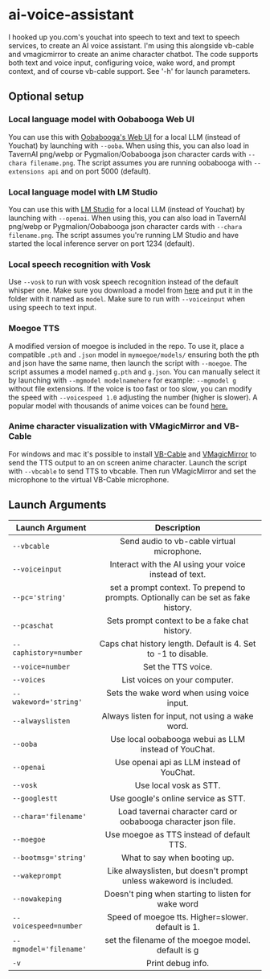 # ai-voice-assistant

I hooked up you.com's youchat into speech to text and text to speech services, to create an AI voice assistant. I'm using this alongside vb-cable and vmagicmirror to create an anime character chatbot. The code supports both text and voice input, configuring voice, wake word, and prompt context, and of course vb-cable support. See '-h' for launch parameters.


## Optional setup

### Local language model with Oobabooga Web UI

You can use this with [Oobabooga's Web UI](https://github.com/oobabooga/text-generation-webui/) for a local LLM (instead of Youchat) by launching with `--ooba`. When using this, you can also load in TavernAI png/webp or Pygmalion/Oobabooga json character cards with `--chara filename.png`. The script assumes you are running oobabooga with `--extensions api` and on port 5000 (default).

### Local language model with LM Studio

You can use this with [LM Studio](https://lmstudio.ai/) for a local LLM (instead of Youchat) by launching with `--openai`. When using this, you can also load in TavernAI png/webp or Pygmalion/Oobabooga json character cards with `--chara filename.png`. The script assumes you're running LM Studio and have started the local inference server on port 1234 (default).

### Local speech recognition with Vosk

Use `--vosk` to run with vosk speech recognition instead of the default whisper one. Make sure you download a model from [here](https://alphacephei.com/vosk/models) and put it in the folder with it named as `model`. Make sure to run with `--voiceinput` when using speech to text input.

### Moegoe TTS

A modified version of moegoe is included in the repo. To use it, place a compatible `.pth` and `.json` model in `mymoegoe/models/` ensuring both the pth and json have the same name, then launch the script with `--moegoe`. The script assumes a model named `g.pth` and `g.json`. You can manually select it by launching with `--mgmodel modelnamehere` for example: `--mgmodel g` without file extensions. If the voice is too fast or too slow, you can modify the speed with `--voicespeed 1.0` adjusting the number (higher is slower). A popular model with thousands of anime voices can be found [here.](https://huggingface.co/spaces/skytnt/moe-tts/tree/main/saved_model/15)

### Anime character visualization with VMagicMirror and VB-Cable

For windows and mac it's possible to install [VB-Cable](https://vb-audio.com/Cable/) and [VMagicMirror](https://github.com/malaybaku/VMagicMirror/) to send the TTS output to an on screen anime character. Launch the script with `--vbcable` to send TTS to vbcable. Then run VMagicMirror and set the microphone to the virtual VB-Cable microphone.

## Launch Arguments

| Launch Argument  | Description |
| ------------- |:-------------:|
|`--vbcable`|Send audio to vb-cable virtual microphone.|
|`--voiceinput`|Interact with the AI using your voice instead of text.|
|`--pc='string'`|set a prompt context. To prepend to prompts. Optionally can be set as fake history.|
|`--pcaschat`|Sets prompt context to be a fake chat history.|
|`--caphistory=number`|Caps chat history length. Default is 4. Set to -1 to disable.|
|`--voice=number`|Set the TTS voice.|
|`--voices`|List voices on your computer.|
|`--wakeword='string'`|Sets the wake word when using voice input.|
|`--alwayslisten`|Always listen for input, not using a wake word.|
|`--ooba`|Use local oobabooga webui as LLM instead of YouChat.|
|`--openai`|Use openai api as LLM instead of YouChat.|
|`--vosk`|Use local vosk as STT.|
|`--googlestt`|Use google's online service as STT.|
|`--chara='filename'`|Load tavernai character card or oobabooga character json file.|
|`--moegoe`|Use moegoe as TTS instead of default TTS.|
|`--bootmsg='string'`|What to say when booting up.|
|`--wakeprompt`|Like alwayslisten, but doesn't prompt unless wakeword is included.|
|`--nowakeping`|Doesn't ping when starting to listen for wake word|
|`--voicespeed=number`|Speed of moegoe tts. Higher=slower. default is 1.|
|`--mgmodel='filename'`|set the filename of the moegoe model. default is g|
|`-v`|Print debug info.|